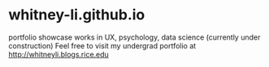 # whitney-li.github.io
 portfolio showcase works in UX, psychology, data science (currently under construction)
 Feel free to visit my undergrad portfolio at http://whitneyli.blogs.rice.edu
